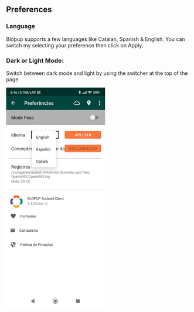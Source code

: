 ## Preferences

### Language
Blopup supports a few languages like Catalan, Spanish & English.
You can switch my selecting your preference then click on Apply.

### Dark or Light Mode:
Switch between dark mode and light by using the switcher at the top of the page.

<img src="../assets/settings.jpg" width="270" height="600">